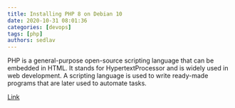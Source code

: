 ```yaml
---
title: Installing PHP 8 on Debian 10
date: 2020-10-31 08:01:36
categories: [devops]
tags: [php]
authors: sedlav
---
```


PHP is a general-purpose open-source scripting language that can be embedded in HTML. It stands for HypertextProcessor and is widely used in web development. A scripting language is used to write ready-made programs that are later used to automate tasks.

[Link](https://vitux.com/debian-php-installation/)
